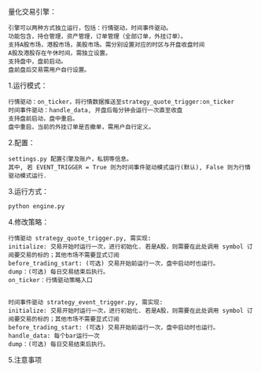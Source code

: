 量化交易引擎：

    引擎可以两种方式独立运行，包括：行情驱动，时间事件驱动。
    功能包含，持仓管理，资产管理，订单管理（全部订单，外挂订单）。
    支持A股市场，港股市场，美股市场。需分别设置对应的时区与开盘收盘时间
    A股及港股存在午休时间，需独立设置。
    支持盘中，盘前启动。
    盘前盘后交易需用户自行设置。


1.运行模式：
    
    行情驱动：on_ticker，将行情数据推送至strategy_quote_trigger:on_ticker
    时间事件驱动：handle_data, 开盘后每分钟会运行一次直至收盘
    支持盘前启动，盘中重启。
    盘中重启，当前的外挂订单是否撤单，需用户自行定义。

2.配置：

    settings.py 配置引擎及账户，私钥等信息。
    其中, 若 EVENT_TRIGGER = True 则为时间事件驱动模式运行(默认), False 则为行情驱动模式运行.



3.运行方式：

    python engine.py

4.修改策略：
    
    行情驱动 strategy_quote_trigger.py, 需实现:
    initialize: 交易开始时运行一次，进行初始化. 若是A股，则需要在此处调用 symbol 订阅要交易的标的；其他市场不需要显式订阅
    before_trading_start: (可选) 交易开始前运行一次，盘中启动时也运行。
    dump：(可选) 每日交易结束后执行。
    on_ticker：行情驱动策略入口
    
    
    时间事件驱动 strategy_event_trigger.py, 需实现:
    initialize: 交易开始时运行一次，进行初始化. 若是A股，则需要在此处调用 symbol 订阅要交易的标的；其他市场不需要显式订阅
    before_trading_start: (可选) 交易开始前运行一次，盘中启动时也运行。
    handle_data: 每个bar运行一次
    dump：(可选) 每日交易结束后执行。
    
5.注意事项

